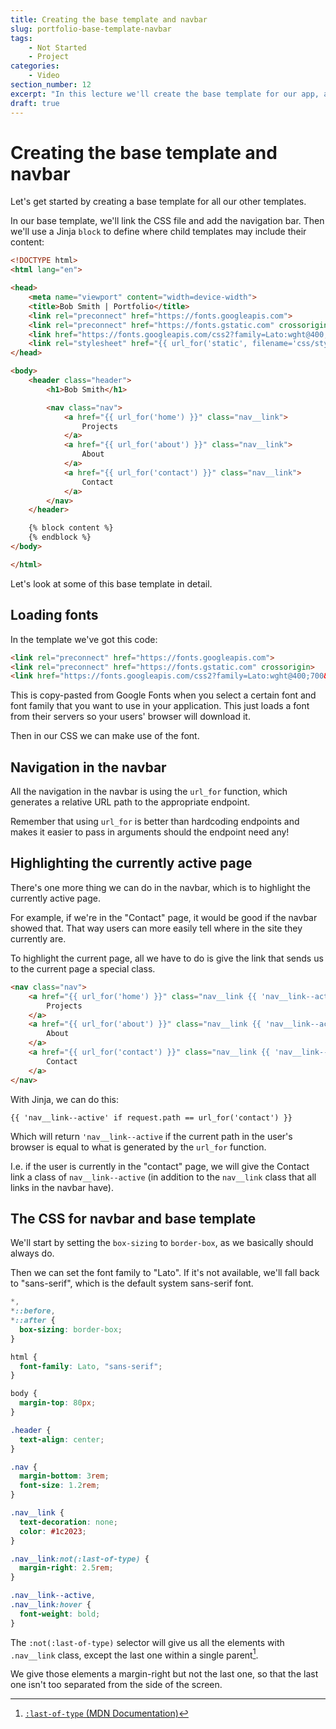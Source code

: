 ```yaml
---
title: Creating the base template and navbar
slug: portfolio-base-template-navbar
tags:
    - Not Started
    - Project
categories:
    - Video
section_number: 12
excerpt: "In this lecture we'll create the base template for our app, as well as add a navigation bar."
draft: true
---
```



# Creating the base template and navbar

Let's get started by creating a base template for all our other templates.

In our base template, we'll link the CSS file and add the navigation bar. Then we'll use a Jinja `block` to define where child templates may include their content:

```html
<!DOCTYPE html>
<html lang="en">

<head>
    <meta name="viewport" content="width=device-width">
    <title>Bob Smith | Portfolio</title>
    <link rel="preconnect" href="https://fonts.googleapis.com">
    <link rel="preconnect" href="https://fonts.gstatic.com" crossorigin>
    <link href="https://fonts.googleapis.com/css2?family=Lato:wght@400;700&display=swap" rel="stylesheet">
    <link rel="stylesheet" href="{{ url_for('static', filename='css/styles.css') }}" />
</head>

<body>
    <header class="header">
        <h1>Bob Smith</h1>

        <nav class="nav">
            <a href="{{ url_for('home') }}" class="nav__link">
                Projects
            </a>
            <a href="{{ url_for('about') }}" class="nav__link">
                About
            </a>
            <a href="{{ url_for('contact') }}" class="nav__link">
                Contact
            </a>
        </nav>
    </header>

    {% block content %}
    {% endblock %}
</body>

</html>
```

Let's look at some of this base template in detail.

## Loading fonts

In the template we've got this code:

```html
<link rel="preconnect" href="https://fonts.googleapis.com">
<link rel="preconnect" href="https://fonts.gstatic.com" crossorigin>
<link href="https://fonts.googleapis.com/css2?family=Lato:wght@400;700&display=swap" rel="stylesheet">
```

This is copy-pasted from Google Fonts when you select a certain font and font family that you want to use in your application. This just loads a font from their servers so your users' browser will download it.

Then in our CSS we can make use of the font.
## Navigation in the navbar

All the navigation in the navbar is using the `url_for` function, which generates a relative URL path to the appropriate endpoint.

Remember that using `url_for` is better than hardcoding endpoints and makes it easier to pass in arguments should the endpoint need any!

## Highlighting the currently active page

There's one more thing we can do in the navbar, which is to highlight the currently active page.

For example, if we're in the "Contact" page, it would be good if the navbar showed that. That way users can more easily tell where in the site they currently are.

To highlight the current page, all we have to do is give the link that sends us to the current page a special class.

```html
<nav class="nav">
    <a href="{{ url_for('home') }}" class="nav__link {{ 'nav__link--active' if request.path == url_for('home') }}">
        Projects
    </a>
    <a href="{{ url_for('about') }}" class="nav__link {{ 'nav__link--active' if request.path == url_for('about') }}">
        About
    </a>
    <a href="{{ url_for('contact') }}" class="nav__link {{ 'nav__link--active' if request.path == url_for('contact') }}">
        Contact
    </a>
</nav>
```

With Jinja, we can do this:

```
{{ 'nav__link--active' if request.path == url_for('contact') }}
```

Which will return `'nav__link--active` if the current path in the user's browser is equal to what is generated by the `url_for` function.

I.e. if the user is currently in the "contact" page, we will give the Contact link a class of `nav__link--active` (in addition to the `nav__link` class that all links in the navbar have).

## The CSS for navbar and base template

We'll start by setting the `box-sizing` to `border-box`, as we basically should always do.

Then we can set the font family to "Lato". If it's not available, we'll fall back to "sans-serif", which is the default system sans-serif font.

```css
*,
*::before,
*::after {
  box-sizing: border-box;
}

html {
  font-family: Lato, "sans-serif";
}

body {
  margin-top: 80px;
}

.header {
  text-align: center;
}

.nav {
  margin-bottom: 3rem;
  font-size: 1.2rem;
}

.nav__link {
  text-decoration: none;
  color: #1c2023;
}

.nav__link:not(:last-of-type) {
  margin-right: 2.5rem;
}

.nav__link--active,
.nav__link:hover {
  font-weight: bold;
}
```


The `:not(:last-of-type)` selector will give us all the elements with `.nav__link` class, except the last one within a single parent[^last-of-type].

We give those elements a margin-right but not the last one, so that the last one isn't too separated from the side of the screen.

[^last-of-type]: [`:last-of-type` (MDN Documentation)](https://developer.mozilla.org/en-US/docs/Web/CSS/:last-of-type)

